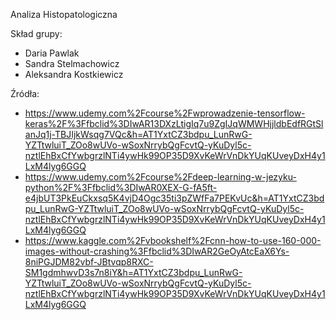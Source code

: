 Analiza Histopatologiczna

Skład grupy:
- Daria Pawlak
- Sandra Stelmachowicz
- Aleksandra Kostkiewicz

Źródła:
- https://www.udemy.com%2Fcourse%2Fwprowadzenie-tensorflow-keras%2F%3Ffbclid%3DIwAR13DXzLtigIq7u9ZgIJqWMWHjjldbEdfRGtSlanJq1j-TBJIjkWsqg7VQc&h=AT1YxtCZ3bdpu_LunRwG-YZTtwluiT_ZOo8wUVo-wSoxNrrybQgFcvtQ-yKuDyl5c-nztlEhBxCfYwbgrzlNTi4ywHk99OP35D9XvKeWrVnDkYUqKUveyDxH4y1LxM4lyg6GGQ
- https://www.udemy.com%2Fcourse%2Fdeep-learning-w-jezyku-python%2F%3Ffbclid%3DIwAR0XEX-G-fA5ft-e4jbUT3PkEuCkxsq5K4vjD4Ogc35ti3pZWfFa7PEKvUc&h=AT1YxtCZ3bdpu_LunRwG-YZTtwluiT_ZOo8wUVo-wSoxNrrybQgFcvtQ-yKuDyl5c-nztlEhBxCfYwbgrzlNTi4ywHk99OP35D9XvKeWrVnDkYUqKUveyDxH4y1LxM4lyg6GGQ
- https://www.kaggle.com%2Fvbookshelf%2Fcnn-how-to-use-160-000-images-without-crashing%3Ffbclid%3DIwAR2GeOyAtcEaX6Ys-8niPGJDM82vbf-JBtvqp8RXC-SM1gdmhwvD3s7n8iY&h=AT1YxtCZ3bdpu_LunRwG-YZTtwluiT_ZOo8wUVo-wSoxNrrybQgFcvtQ-yKuDyl5c-nztlEhBxCfYwbgrzlNTi4ywHk99OP35D9XvKeWrVnDkYUqKUveyDxH4y1LxM4lyg6GGQ
